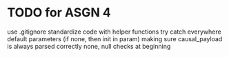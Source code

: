 # TODO for ASGN 4
use .gitignore
standardize code with helper functions
try catch everywhere
default parameters (if none, then init in param)
making sure causal_payload is always parsed correctly
none, null checks at beginning
